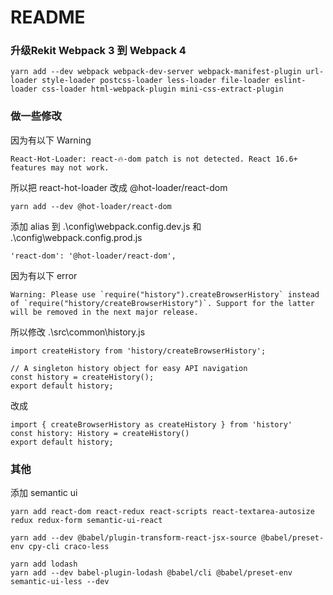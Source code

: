 # README
### 升级Rekit Webpack 3 到 Webpack 4
```
yarn add --dev webpack webpack-dev-server webpack-manifest-plugin url-loader style-loader postcss-loader less-loader file-loader eslint-loader css-loader html-webpack-plugin mini-css-extract-plugin
```
### 做一些修改
因为有以下 Warning
```
React-Hot-Loader: react-🔥-dom patch is not detected. React 16.6+ features may not work.
```
所以把 react-hot-loader 改成 @hot-loader/react-dom
```
yarn add --dev @hot-loader/react-dom
```
添加 alias 到 .\config\webpack.config.dev.js 和 .\config\webpack.config.prod.js
```
'react-dom': '@hot-loader/react-dom',
```

因为有以下 error
```
Warning: Please use `require("history").createBrowserHistory` instead of `require("history/createBrowserHistory")`. Support for the latter will be removed in the next major release.
```
所以修改 .\src\common\history.js
```
import createHistory from 'history/createBrowserHistory';

// A singleton history object for easy API navigation
const history = createHistory();
export default history;

```
改成
```
import { createBrowserHistory as createHistory } from 'history'
const history: History = createHistory()
export default history;
```

### 其他
添加 semantic ui
```
yarn add react-dom react-redux react-scripts react-textarea-autosize redux redux-form semantic-ui-react 
```
```
yarn add --dev @babel/plugin-transform-react-jsx-source @babel/preset-env cpy-cli craco-less
```

```
yarn add lodash
yarn add --dev babel-plugin-lodash @babel/cli @babel/preset-env semantic-ui-less --dev
```
